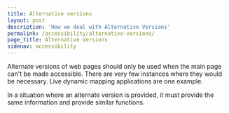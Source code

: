 ```yaml
---
title: Alternative versions
layout: post
description: 'How we deal with Alternative Versions'
permalink: /accessibility/alternative-versions/
page_title: Alternative Versions
sidenav: accessibility
---
```

Alternate versions of web pages should only be used when the main page can't be made accessible. There are very few instances where they would be necessary. Live dynamic mapping applications are one example.

In a situation where an alternate version is provided, it must provide the same information and provide similar functions.
